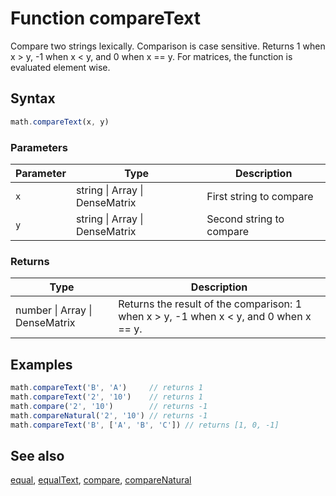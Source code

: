 <!-- Note: This file is automatically generated from source code comments. Changes made in this file will be overridden. -->
# Function compareText
Compare two strings lexically. Comparison is case sensitive.
Returns 1 when x > y, -1 when x < y, and 0 when x == y.
For matrices, the function is evaluated element wise.
## Syntax
```js
math.compareText(x, y)
```
### Parameters
Parameter | Type | Description
--------- | ---- | -----------
`x` | string &#124; Array &#124; DenseMatrix | First string to compare
`y` | string &#124; Array &#124; DenseMatrix | Second string to compare
### Returns
Type | Description
---- | -----------
number &#124; Array &#124; DenseMatrix | Returns the result of the comparison: 1 when x > y, -1 when x < y, and 0 when x == y.
## Examples
```js
math.compareText('B', 'A')     // returns 1
math.compareText('2', '10')    // returns 1
math.compare('2', '10')        // returns -1
math.compareNatural('2', '10') // returns -1
math.compareText('B', ['A', 'B', 'C']) // returns [1, 0, -1]
```
## See also
[equal](equal.md),
[equalText](equalText.md),
[compare](compare.md),
[compareNatural](compareNatural.md)
